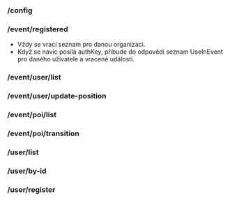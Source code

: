 ### /config

### /event/registered
* Vždy se vrací seznam pro danou organizaci.
* Když se navíc posílá authKey, přibude do odpovědi seznam UseInEvent pro daného uživatele a vracené události.

### /event/user/list

### /event/user/update-position

### /event/poi/list

### /event/poi/transition

### /user/list

### /user/by-id

### /user/register
